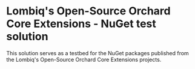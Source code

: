 # Lombiq's Open-Source Orchard Core Extensions - NuGet test solution



This solution serves as a testbed for the NuGet packages published from the Lombiq's Open-Source Orchard Core Extensions projects.
